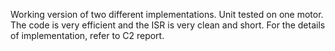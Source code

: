 Working version of two different implementations. 
Unit tested on one motor. 
The code is very efficient and the ISR is very clean and short. 
For the details of implementation, refer to C2 report. 